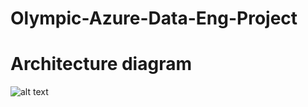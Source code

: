 # Olympic-Azure-Data-Eng-Project
# Architecture diagram

![alt text](https://i.imgur.com/a/wSZ8QQo.png "Azure")

